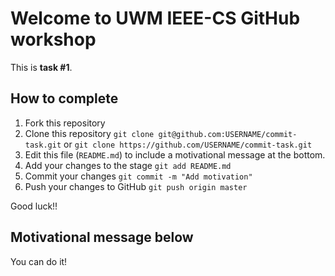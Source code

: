 Welcome to UWM IEEE-CS GitHub workshop
======================================

This is **task #1**.

How to complete
---------------

1. Fork this repository
2. Clone this repository `git clone git@github.com:USERNAME/commit-task.git` or `git clone https://github.com/USERNAME/commit-task.git`
3. Edit this file (`README.md`) to include a motivational message at the bottom.
4. Add your changes to the stage `git add README.md`
5. Commit your changes `git commit -m "Add motivation"`
6. Push your changes to GitHub `git push origin master`

Good luck!!

Motivational message below
--------------------------

You can do it!
